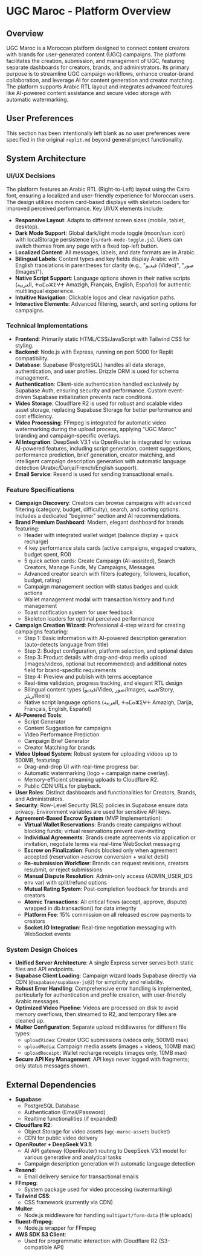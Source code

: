 # UGC Maroc - Platform Overview

## Overview
UGC Maroc is a Moroccan platform designed to connect content creators with brands for user-generated content (UGC) campaigns. The platform facilitates the creation, submission, and management of UGC, featuring separate dashboards for creators, brands, and administrators. Its primary purpose is to streamline UGC campaign workflows, enhance creator-brand collaboration, and leverage AI for content generation and creator matching. The platform supports Arabic RTL layout and integrates advanced features like AI-powered content assistance and secure video storage with automatic watermarking.

## User Preferences
This section has been intentionally left blank as no user preferences were specified in the original `replit.md` beyond general project functionality.

## System Architecture

### UI/UX Decisions
The platform features an Arabic RTL (Right-to-Left) layout using the Cairo font, ensuring a localized and user-friendly experience for Moroccan users. The design utilizes modern card-based displays with skeleton loaders for improved perceived performance. Key UI/UX elements include:
- **Responsive Layout**: Adapts to different screen sizes (mobile, tablet, desktop).
- **Dark Mode Support**: Global dark/light mode toggle (moon/sun icon) with localStorage persistence (`js/dark-mode-toggle.js`). Users can switch themes from any page with a fixed top-left button.
- **Localized Content**: All messages, labels, and date formats are in Arabic.
- **Bilingual Labels**: Content types and key fields display Arabic with English translations in parentheses for clarity (e.g., "فيديو (Video)", "صور (Images)").
- **Native Script Support**: Language options shown in their native scripts (العربية, ⵜⴰⵎⴰⵣⵉⵖⵜ Amazigh, Français, English, Español) for authentic multilingual experience.
- **Intuitive Navigation**: Clickable logos and clear navigation paths.
- **Interactive Elements**: Advanced filtering, search, and sorting options for campaigns.

### Technical Implementations
- **Frontend**: Primarily static HTML/CSS/JavaScript with Tailwind CSS for styling.
- **Backend**: Node.js with Express, running on port 5000 for Replit compatibility.
- **Database**: Supabase (PostgreSQL) handles all data storage, authentication, and user profiles. Drizzle ORM is used for schema management.
- **Authentication**: Client-side authentication handled exclusively by Supabase Auth, ensuring security and performance. Custom event-driven Supabase initialization prevents race conditions.
- **Video Storage**: Cloudflare R2 is used for robust and scalable video asset storage, replacing Supabase Storage for better performance and cost efficiency.
- **Video Processing**: FFmpeg is integrated for automatic video watermarking during the upload process, applying "UGC Maroc" branding and campaign-specific overlays.
- **AI Integration**: DeepSeek V3.1 via OpenRouter is integrated for various AI-powered features, including script generation, content suggestions, performance prediction, brief generation, creator matching, and intelligent campaign description generation with automatic language detection (Arabic/Darija/French/English support).
- **Email Service**: Resend is used for sending transactional emails.

### Feature Specifications
- **Campaign Discovery**: Creators can browse campaigns with advanced filtering (category, budget, difficulty), search, and sorting options. Includes a dedicated "beginner" section and AI recommendations.
- **Brand Premium Dashboard**: Modern, elegant dashboard for brands featuring:
    - Header with integrated wallet widget (balance display + quick recharge)
    - 4 key performance stats cards (active campaigns, engaged creators, budget spent, ROI)
    - 5 quick action cards: Create Campaign (AI-assisted), Search Creators, Manage Funds, My Campaigns, Messages
    - Advanced creator search with filters (category, followers, location, budget, rating)
    - Campaign management section with status badges and quick actions
    - Wallet management modal with transaction history and fund management
    - Toast notification system for user feedback
    - Skeleton loaders for optimal perceived performance
- **Campaign Creation Wizard**: Professional 4-step wizard for creating campaigns featuring:
    - Step 1: Basic information with AI-powered description generation (auto-detects language from title)
    - Step 2: Budget configuration, platform selection, and optional dates
    - Step 3: Product details with drag-and-drop media upload (images/videos, optional but recommended) and additional notes field for brand-specific requirements
    - Step 4: Preview and publish with terms acceptance
    - Real-time validation, progress tracking, and elegant RTL design
    - Bilingual content types (فيديو/Video, صور/Images, قصة/Story, ريلز/Reels)
    - Native script language options (العربية, ⵜⴰⵎⴰⵣⵉⵖⵜ Amazigh, Darija, Français, English, Español)
- **AI-Powered Tools**:
    - Script Generator
    - Content Suggestion for campaigns
    - Video Performance Prediction
    - Campaign Brief Generator
    - Creator Matching for brands
- **Video Upload System**: Robust system for uploading videos up to 500MB, featuring:
    - Drag-and-drop UI with real-time progress bar.
    - Automatic watermarking (logo + campaign name overlay).
    - Memory-efficient streaming uploads to Cloudflare R2.
    - Public CDN URLs for playback.
- **User Roles**: Distinct dashboards and functionalities for Creators, Brands, and Administrators.
- **Security**: Row-Level Security (RLS) policies in Supabase ensure data privacy. Environment variables are used for sensitive API keys.
- **Agreement-Based Escrow System** (MVP Implementation):
    - **Virtual Wallet Reservations**: Brands create campaigns without blocking funds; virtual reservations prevent over-inviting
    - **Individual Agreements**: Brands create agreements via application or invitation, negotiate terms via real-time WebSocket messaging
    - **Escrow on Finalization**: Funds blocked only when agreement accepted (reservation→escrow conversion + wallet debit)
    - **Re-submission Workflow**: Brands can request revisions, creators resubmit, or reject submissions
    - **Manual Dispute Resolution**: Admin-only access (ADMIN_USER_IDS env var) with split/refund options
    - **Mutual Rating System**: Post-completion feedback for brands and creators
    - **Atomic Transactions**: All critical flows (accept, approve, dispute) wrapped in db.transaction() for data integrity
    - **Platform Fee**: 15% commission on all released escrow payments to creators
    - **Socket.IO Integration**: Real-time negotiation messaging with WebSocket events

### System Design Choices
- **Unified Server Architecture**: A single Express server serves both static files and API endpoints.
- **Supabase Client Loading**: Campaign wizard loads Supabase directly via CDN (`@supabase/supabase-js@2`) for simplicity and reliability.
- **Robust Error Handling**: Comprehensive error handling is implemented, particularly for authentication and profile creation, with user-friendly Arabic messages.
- **Optimized Video Pipeline**: Videos are processed on disk to avoid memory overflows, then streamed to R2, and temporary files are cleaned up.
- **Multer Configuration**: Separate upload middlewares for different file types:
  - `uploadVideo`: Creator UGC submissions (videos only, 500MB max)
  - `uploadMedia`: Campaign media assets (images + videos, 100MB max)
  - `uploadReceipt`: Wallet recharge receipts (images only, 10MB max)
- **Secure API Key Management**: API keys never logged with fragments; only status messages shown.

## External Dependencies

- **Supabase**:
    - PostgreSQL Database
    - Authentication (Email/Password)
    - Realtime functionalities (if expanded)
- **Cloudflare R2**:
    - Object Storage for video assets (`ugc-maroc-assets` bucket)
    - CDN for public video delivery
- **OpenRouter + DeepSeek V3.1**:
    - AI API gateway (OpenRouter) routing to DeepSeek V3.1 model for various generative and analytical tasks
    - Campaign description generation with automatic language detection
- **Resend**:
    - Email delivery service for transactional emails
- **FFmpeg**:
    - System package used for video processing (watermarking)
- **Tailwind CSS**:
    - CSS framework (currently via CDN)
- **Multer**:
    - Node.js middleware for handling `multipart/form-data` (file uploads)
- **fluent-ffmpeg**:
    - Node.js wrapper for FFmpeg
- **AWS SDK S3 Client**:
    - Used for programmatic interaction with Cloudflare R2 (S3-compatible API)